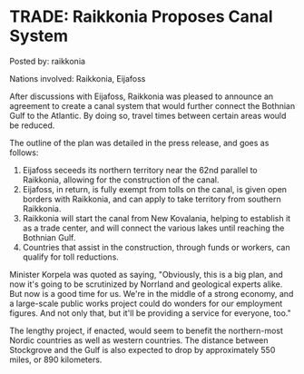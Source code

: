 # TRADE: Raikkonia Proposes Canal System

Posted by: raikkonia

Nations involved: Raikkonia, Eijafoss

After discussions with Eijafoss, Raikkonia was pleased to announce an agreement to create a canal system that would further connect the Bothnian Gulf to the Atlantic. By doing so, travel times between certain areas would be reduced.

The outline of the plan was detailed in the press release, and goes as follows:
1) Eijafoss seceeds its northern territory near the 62nd parallel to Raikkonia, allowing for the construction of the canal.
2) Eijafoss, in return, is fully exempt from tolls on the canal, is given open borders with Raikkonia, and can apply to take territory from southern Raikkonia.
3) Raikkonia will start the canal from New Kovalania, helping to establish it as a trade center, and will connect the various lakes until reaching the Bothnian Gulf.
4) Countries that assist in the construction, through funds or workers, can qualify for toll reductions.

Minister Korpela was quoted as saying, "Obviously, this is a big plan, and now it's going to be scrutinized by Norrland and geological experts alike. But now is a good time for us. We're in the middle of a strong economy, and a large-scale public works project could do wonders for our employment figures. And not only that, but it'll be providing a service for everyone, too."

The lengthy project, if enacted, would seem to benefit the northern-most Nordic countries as well as western countries. The distance between Stockgrove and the Gulf is also expected to drop by approximately 550 miles, or 890 kilometers. 